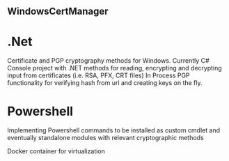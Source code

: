 ﻿## **WindowsCertManager**

# .Net
 Certificate and PGP cryptography methods for Windows. Currently C# Console project with .NET methods for reading, encrypting and decrypting input from certificates (i.e. RSA, PFX, CRT files)
 In Process PGP functionality for verifying hash from url and creating keys on the fly.
 
 # Powershell
 Implementing Powershell commands to be installed as custom cmdlet and eventually standalone modules with relevant cryptographic methods

 Docker container for virtualization
